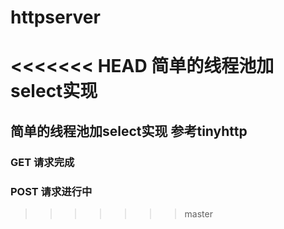 # httpserver
<<<<<<< HEAD
简单的线程池加select实现
=======
## 简单的线程池加select实现 参考tinyhttp
 ### GET 请求完成
  ### POST 请求进行中
>>>>>>> master
